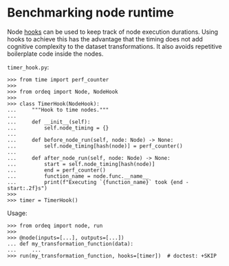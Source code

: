# Benchmarking node runtime

Node [hooks](../../1_Getting_started/2_Concepts/hooks.md) can be used to keep
track of node execution durations. Using hooks to achieve this has the
advantage that the timing does not add cognitive complexity to the dataset
transformations. It also avoids repetitive boilerplate code inside the nodes.

`timer_hook.py`:

```pycon
>>> from time import perf_counter
>>>
>>> from ordeq import Node, NodeHook
>>>
>>> class TimerHook(NodeHook):
...     """Hook to time nodes."""
...
...     def __init__(self):
...         self.node_timing = {}
...
...     def before_node_run(self, node: Node) -> None:
...         self.node_timing[hash(node)] = perf_counter()
...
...     def after_node_run(self, node: Node) -> None:
...         start = self.node_timing[hash(node)]
...         end = perf_counter()
...         function_name = node.func.__name__
...         print(f"Executing `{function_name}` took {end - start:.2f}s")
>>>
>>> timer = TimerHook()

```

Usage:

```pycon
>>> from ordeq import node, run
>>>
>>> @node(inputs=[...], outputs=[...])
... def my_transformation_function(data):
...     ...
>>> run(my_transformation_function, hooks=[timer])  # doctest: +SKIP
```
